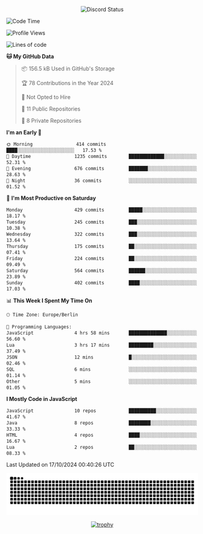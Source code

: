 <!-- Discord Status -->
<p align="center">
  <img src="https://lanyard.cnrad.dev/api/531896089096486922?borderRadius=30px" alt="Discord Status" />
</p>

<!--START_SECTION:waka-->
![Code Time](http://img.shields.io/badge/Code%20Time-943%20hrs%2056%20mins-blue)

![Profile Views](http://img.shields.io/badge/Profile%20Views-0-blue)

![Lines of code](https://img.shields.io/badge/From%20Hello%20World%20I%27ve%20Written-3.9%20million%20lines%20of%20code-blue)

**🐱 My GitHub Data** 

> 📦 156.5 kB Used in GitHub's Storage 
 > 
> 🏆 78 Contributions in the Year 2024
 > 
> 🚫 Not Opted to Hire
 > 
> 📜 11 Public Repositories 
 > 
> 🔑 8 Private Repositories 
 > 
**I'm an Early 🐤** 

```text
🌞 Morning                414 commits         ████░░░░░░░░░░░░░░░░░░░░░   17.53 % 
🌆 Daytime                1235 commits        █████████████░░░░░░░░░░░░   52.31 % 
🌃 Evening                676 commits         ███████░░░░░░░░░░░░░░░░░░   28.63 % 
🌙 Night                  36 commits          ░░░░░░░░░░░░░░░░░░░░░░░░░   01.52 % 
```
📅 **I'm Most Productive on Saturday** 

```text
Monday                   429 commits         █████░░░░░░░░░░░░░░░░░░░░   18.17 % 
Tuesday                  245 commits         ███░░░░░░░░░░░░░░░░░░░░░░   10.38 % 
Wednesday                322 commits         ███░░░░░░░░░░░░░░░░░░░░░░   13.64 % 
Thursday                 175 commits         ██░░░░░░░░░░░░░░░░░░░░░░░   07.41 % 
Friday                   224 commits         ██░░░░░░░░░░░░░░░░░░░░░░░   09.49 % 
Saturday                 564 commits         ██████░░░░░░░░░░░░░░░░░░░   23.89 % 
Sunday                   402 commits         ████░░░░░░░░░░░░░░░░░░░░░   17.03 % 
```


📊 **This Week I Spent My Time On** 

```text
🕑︎ Time Zone: Europe/Berlin

💬 Programming Languages: 
JavaScript               4 hrs 58 mins       ██████████████░░░░░░░░░░░   56.60 % 
Lua                      3 hrs 17 mins       █████████░░░░░░░░░░░░░░░░   37.49 % 
JSON                     12 mins             █░░░░░░░░░░░░░░░░░░░░░░░░   02.46 % 
SQL                      6 mins              ░░░░░░░░░░░░░░░░░░░░░░░░░   01.14 % 
Other                    5 mins              ░░░░░░░░░░░░░░░░░░░░░░░░░   01.05 % 
```

**I Mostly Code in JavaScript** 

```text
JavaScript               10 repos            ██████████░░░░░░░░░░░░░░░   41.67 % 
Java                     8 repos             ████████░░░░░░░░░░░░░░░░░   33.33 % 
HTML                     4 repos             ████░░░░░░░░░░░░░░░░░░░░░   16.67 % 
Lua                      2 repos             ██░░░░░░░░░░░░░░░░░░░░░░░   08.33 % 
```




 Last Updated on 17/10/2024 00:40:26 UTC
<!--END_SECTION:waka-->

<!-- GitHub Contribution Snake -->
<p align="center">
  <img src="https://raw.githubusercontent.com/vxnsin/vxnsin/output/github-contribution-grid-snake-dark.svg" alt="GitHub Contribution Snake" />
</p>

<!-- GitHub Trophy -->
<p align="center">
  <a href="https://github.com/ryo-ma/github-profile-trophy">
    <img src="https://github-profile-trophy.vercel.app/?username=vxnsin&theme=onedark" alt="trophy" />
  </a>
</p>
